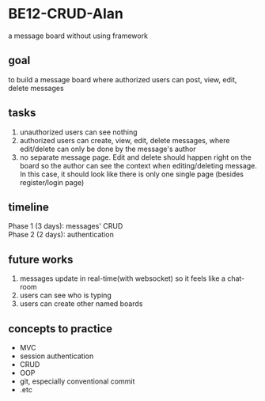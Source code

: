 # BE12-CRUD-Alan
a message board without using framework
## goal
to build a message board where authorized users can post, view, edit, delete messages
## tasks
1. unauthorized users can see nothing
2. authorized users can create, view, edit, delete messages, where edit/delete can only be done by the message's author
3. no separate message page. Edit and delete should happen right on the board so the author can see the context when editing/deleting message. In this case, it should look like there is only one single page (besides register/login page)
## timeline
Phase 1 (3 days): messages' CRUD  
Phase 2 (2 days): authentication 
## future works
1. messages update in real-time(with websocket) so it feels like a chat-room
2. users can see who is typing
3. users can create other named boards
## concepts to practice
- MVC
- session authentication 
- CRUD
- OOP
- git, especially conventional commit
- .etc



